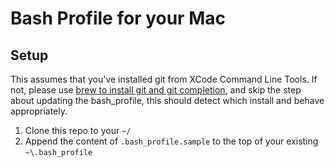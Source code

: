Bash Profile for your Mac
=======

## Setup
This assumes that you've installed git from XCode Command Line Tools. If not, please use [brew to install git and git completion](https://github.com/bobthecow/git-flow-completion/wiki/Install-Bash-git-completion), and skip the step about updating the bash_profile, this should detect which install and behave appropriately.
1. Clone this repo to your `~/`
1. Append the content of `.bash_profile.sample` to the top of your existing `~\.bash_profile`